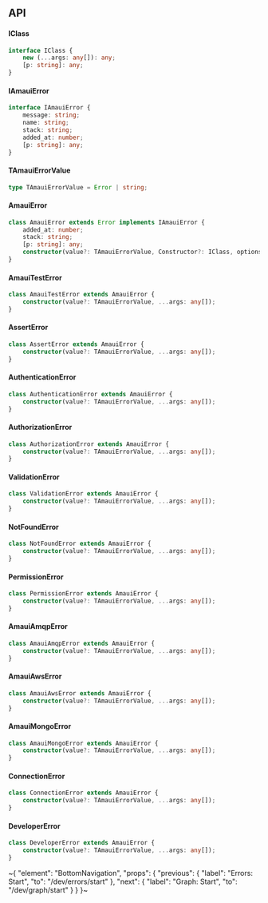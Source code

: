 

## API

#### IClass

```ts
interface IClass {
    new (...args: any[]): any;
    [p: string]: any;
}
```

#### IAmauiError

```ts
interface IAmauiError {
    message: string;
    name: string;
    stack: string;
    added_at: number;
    [p: string]: any;
}
```

#### TAmauiErrorValue

```ts
type TAmauiErrorValue = Error | string;
```

#### AmauiError

```ts
class AmauiError extends Error implements IAmauiError {
    added_at: number;
    stack: string;
    [p: string]: any;
    constructor(value?: TAmauiErrorValue, Constructor?: IClass, options?: any);
}
```

#### AmauiTestError

```ts
class AmauiTestError extends AmauiError {
    constructor(value?: TAmauiErrorValue, ...args: any[]);
}
```

#### AssertError

```ts
class AssertError extends AmauiError {
    constructor(value?: TAmauiErrorValue, ...args: any[]);
}
```

#### AuthenticationError

```ts
class AuthenticationError extends AmauiError {
    constructor(value?: TAmauiErrorValue, ...args: any[]);
}
```

#### AuthorizationError

```ts
class AuthorizationError extends AmauiError {
    constructor(value?: TAmauiErrorValue, ...args: any[]);
}
```

#### ValidationError

```ts
class ValidationError extends AmauiError {
    constructor(value?: TAmauiErrorValue, ...args: any[]);
}
```

#### NotFoundError

```ts
class NotFoundError extends AmauiError {
    constructor(value?: TAmauiErrorValue, ...args: any[]);
}
```

#### PermissionError

```ts
class PermissionError extends AmauiError {
    constructor(value?: TAmauiErrorValue, ...args: any[]);
}
```

#### AmauiAmqpError

```ts
class AmauiAmqpError extends AmauiError {
    constructor(value?: TAmauiErrorValue, ...args: any[]);
}
```

#### AmauiAwsError

```ts
class AmauiAwsError extends AmauiError {
    constructor(value?: TAmauiErrorValue, ...args: any[]);
}
```

#### AmauiMongoError

```ts
class AmauiMongoError extends AmauiError {
    constructor(value?: TAmauiErrorValue, ...args: any[]);
}
```

#### ConnectionError

```ts
class ConnectionError extends AmauiError {
    constructor(value?: TAmauiErrorValue, ...args: any[]);
}
```

#### DeveloperError

```ts
class DeveloperError extends AmauiError {
    constructor(value?: TAmauiErrorValue, ...args: any[]);
}
```


~{
  "element": "BottomNavigation",
  "props": {
    "previous": {
      "label": "Errors: Start",
      "to": "/dev/errors/start"
    },
    "next": {
      "label": "Graph: Start",
      "to": "/dev/graph/start"
    }
  }
}~
